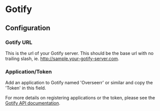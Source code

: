 # Gotify

## Configuration

### Gotify URL

This is the url of your Gotify server. This should be the base url with no trailing slash, ie. http://sample.your-gotify-server.com.

### Application/Token

Add an application to Gotify named 'Overseerr' or similar and copy the 'Token' in this field.

For more details on registering applications or the token, please see the [Gotify API documentation](https://gotify.net/docs/).
